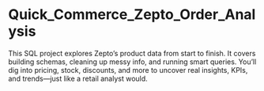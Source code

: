 # Quick_Commerce_Zepto_Order_Analysis
This SQL project explores Zepto’s product data from start to finish. It covers building schemas, cleaning up messy info, and running smart queries. You’ll dig into pricing, stock, discounts, and more to uncover real insights, KPIs, and trends—just like a retail analyst would.
